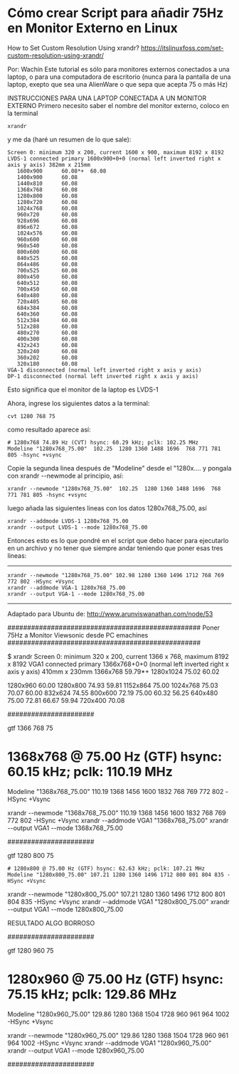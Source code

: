 # Cómo crear Script para añadir 75Hz en Monitor Externo en Linux

How to Set Custom Resolution Using xrandr?
https://itslinuxfoss.com/set-custom-resolution-using-xrandr/

Por: Wachín
Este tutorial es sólo para monitores externos conectados a una laptop, o para una computadora de escritorio (nunca para la pantalla de una laptop, exepto que sea una AlienWare o que sepa que acepta 75 o más Hz)

INSTRUCCIONES PARA UNA LAPTOP CONECTADA A UN MONITOR EXTERNO
Primero necesito saber el nombre del monitor externo, coloco en la terminal

	xrandr

y me da (haré un resumen de lo que sale):

	Screen 0: minimum 320 x 200, current 1600 x 900, maximum 8192 x 8192
	LVDS-1 connected primary 1600x900+0+0 (normal left inverted right x axis y axis) 382mm x 215mm
	   1600x900      60.08*+  60.08  
	   1400x900      60.08  
	   1440x810      60.08  
	   1368x768      60.08  
	   1280x800      60.08  
	   1280x720      60.08  
	   1024x768      60.08  
	   960x720       60.08  
	   928x696       60.08  
	   896x672       60.08  
	   1024x576      60.08  
	   960x600       60.08  
	   960x540       60.08  
	   800x600       60.08  
	   840x525       60.08  
	   864x486       60.08  
	   700x525       60.08  
	   800x450       60.08  
	   640x512       60.08  
	   700x450       60.08  
	   640x480       60.08  
	   720x405       60.08  
	   684x384       60.08  
	   640x360       60.08  
	   512x384       60.08  
	   512x288       60.08  
	   480x270       60.08  
	   400x300       60.08  
	   432x243       60.08  
	   320x240       60.08  
	   360x202       60.08  
	   320x180       60.08    
	VGA-1 disconnected (normal left inverted right x axis y axis)
	DP-1 disconnected (normal left inverted right x axis y axis)



Esto significa que el monitor de la laptop es LVDS-1

Ahora, ingrese los siguientes datos a la terminal:

	cvt 1280 768 75

como resultado aparece así:

	
	# 1280x768 74.89 Hz (CVT) hsync: 60.29 kHz; pclk: 102.25 MHz
	Modeline "1280x768_75.00"  102.25  1280 1360 1488 1696  768 771 781 805 -hsync +vsync
	
	
Copie la segunda linea después de "Modeline" desde el "1280x.... y pongala con xrandr --newmode al principio, así:

	xrandr --newmode "1280x768_75.00"  102.25  1280 1360 1488 1696  768 771 781 805 -hsync +vsync
	
luego añada las siguientes lineas con los datos 1280x768_75.00, así

	xrandr --addmode LVDS-1 1280x768_75.00
	xrandr --output LVDS-1 --mode 1280x768_75.00

Entonces esto es lo que pondré en el script que debo hacer para ejecutarlo en un archivo y no tener que siempre andar teniendo que poner esas tres lineas:

---------------------------------------------------------
	xrandr --newmode "1280x768_75.00" 102.98 1280 1360 1496 1712 768 769 772 802 -HSync +Vsync
	xrandr --addmode VGA-1 1280x768_75.00
	xrandr --output VGA-1 --mode 1280x768_75.00
-------------------------------------------------------------

Adaptado para Ubuntu de:
http://www.arunviswanathan.com/node/53

#################################################
Poner 75Hz a Monitor Viewsonic desde PC emachines
#################################################

$ xrandr
Screen 0: minimum 320 x 200, current 1366 x 768, maximum 8192 x 8192
VGA1 connected primary 1366x768+0+0 (normal left inverted right x axis y axis) 410mm x 230mm
1366x768 59.79*+
1280x1024 75.02 60.02

1280x960 60.00
1280x800 74.93 59.81
1152x864 75.00
1024x768 75.03 70.07 60.00
832x624 74.55
800x600 72.19 75.00 60.32 56.25
640x480 75.00 72.81 66.67 59.94
720x400 70.08

######################

gtf 1366 768 75

# 1368x768 @ 75.00 Hz (GTF) hsync: 60.15 kHz; pclk: 110.19 MHz
Modeline "1368x768_75.00" 110.19 1368 1456 1600 1832 768 769 772 802 -HSync +Vsync

xrandr --newmode "1368x768_75.00" 110.19 1368 1456 1600 1832 768 769 772 802 -HSync +Vsync
xrandr --addmode VGA1 "1368x768_75.00"
xrandr --output VGA1 --mode 1368x768_75.00

######################

gtf 1280 800 75

	# 1280x800 @ 75.00 Hz (GTF) hsync: 62.63 kHz; pclk: 107.21 MHz
	Modeline "1280x800_75.00" 107.21 1280 1360 1496 1712 800 801 804 835 -HSync +Vsync

xrandr --newmode "1280x800_75.00" 107.21 1280 1360 1496 1712 800 801 804 835 -HSync +Vsync
xrandr --addmode VGA1 "1280x800_75.00"
xrandr --output VGA1 --mode 1280x800_75.00

RESULTADO ALGO BORROSO

######################

gtf 1280 960 75

# 1280x960 @ 75.00 Hz (GTF) hsync: 75.15 kHz; pclk: 129.86 MHz
Modeline "1280x960_75.00" 129.86 1280 1368 1504 1728 960 961 964 1002 -HSync +Vsync

xrandr --newmode "1280x960_75.00" 129.86 1280 1368 1504 1728 960 961 964 1002 -HSync +Vsync
xrandr --addmode VGA1 "1280x960_75.00"
xrandr --output VGA1 --mode 1280x960_75.00

######################



